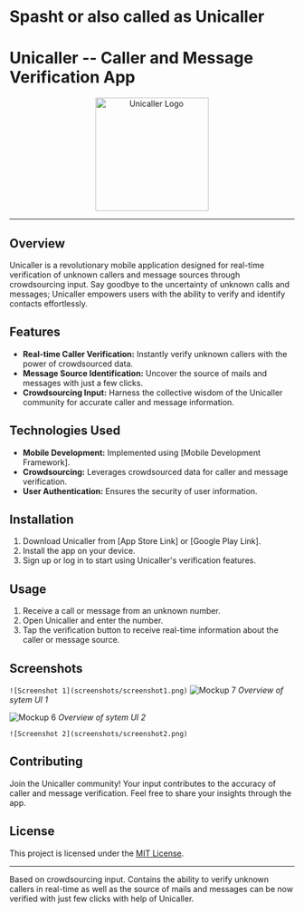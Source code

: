# Spasht or also called as Unicaller

# Unicaller -- Caller and Message Verification App

<p align="center">
  <img src="https://none.png" alt="Unicaller Logo" width="200"/>
</p>

---

## Overview

Unicaller is a revolutionary mobile application designed for real-time verification of unknown callers and message sources through crowdsourcing input. Say goodbye to the uncertainty of unknown calls and messages; Unicaller empowers users with the ability to verify and identify contacts effortlessly.

## Features

- **Real-time Caller Verification:** Instantly verify unknown callers with the power of crowdsourced data.
- **Message Source Identification:** Uncover the source of mails and messages with just a few clicks.
- **Crowdsourcing Input:** Harness the collective wisdom of the Unicaller community for accurate caller and message information.

## Technologies Used

- **Mobile Development:** Implemented using [Mobile Development Framework].
- **Crowdsourcing:** Leverages crowdsourced data for caller and message verification.
- **User Authentication:** Ensures the security of user information.

## Installation

1. Download Unicaller from [App Store Link] or [Google Play Link].
2. Install the app on your device.
3. Sign up or log in to start using Unicaller's verification features.

## Usage

1. Receive a call or message from an unknown number.
2. Open Unicaller and enter the number.
3. Tap the verification button to receive real-time information about the caller or message source.

## Screenshots

```![Screenshot 1](screenshots/screenshot1.png)```
![Mockup 7](https://github.com/SarvT/Spasht/assets/91484197/7719f62c-ade7-4afa-9cf5-1c20c6530941)
*Overview of sytem UI 1*


![Mockup 6](https://github.com/SarvT/Spasht/assets/91484197/9b5ddd07-a4dd-485b-bcd3-6330db74d51c)
*Overview of sytem UI 2*


```![Screenshot 2](screenshots/screenshot2.png)```


## Contributing

Join the Unicaller community! Your input contributes to the accuracy of caller and message verification. Feel free to share your insights through the app.

## License

This project is licensed under the [MIT License](LICENSE).

---

Based on crowdsourcing input. Contains the ability to verify unknown callers in real-time as well as the source of mails and messages can be now verified with just few clicks with help of Unicaller.



